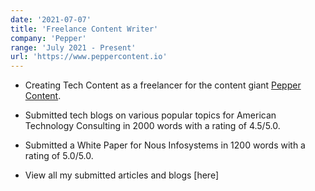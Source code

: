 ```yaml
---
date: '2021-07-07'
title: 'Freelance Content Writer'
company: 'Pepper'
range: 'July 2021 - Present'
url: 'https://www.peppercontent.io'
---
```


- Creating Tech Content as a freelancer for the content giant [Pepper Content](https://www.peppercontent.io).

- Submitted tech blogs on various popular topics for American Technology Consulting in 2000 words with a rating of 4.5/5.0.

- Submitted a White Paper for Nous Infosystems in 1200 words with a rating of 5.0/5.0.

- View all my submitted articles and blogs [here]